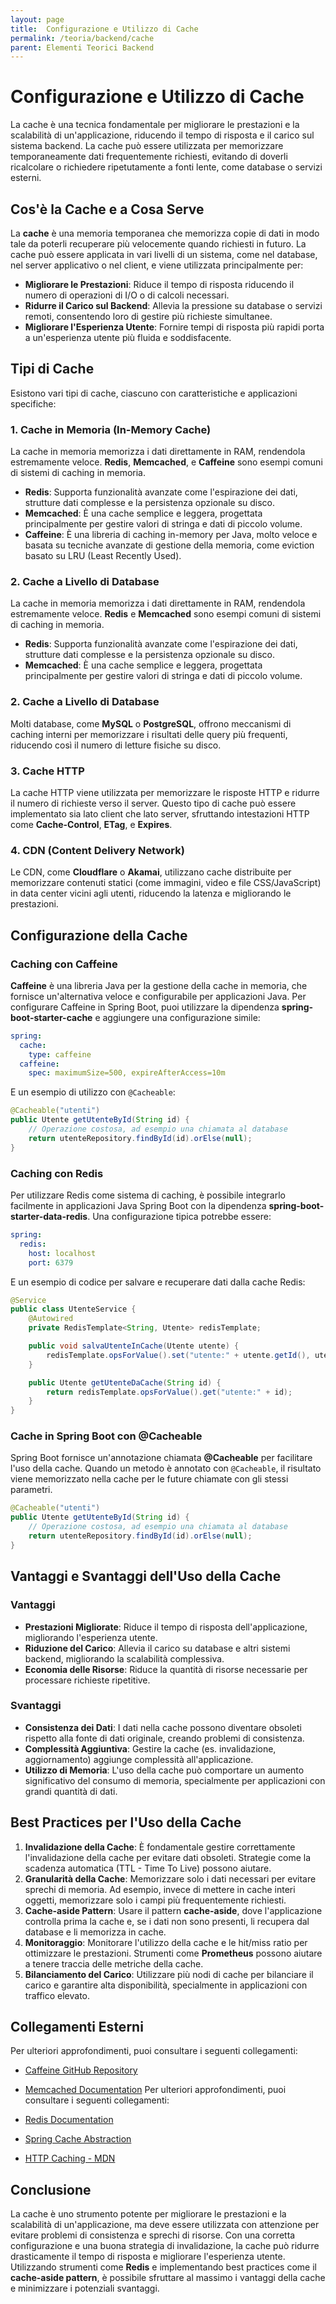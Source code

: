 ```yaml
---
layout: page
title:  Configurazione e Utilizzo di Cache
permalink: /teoria/backend/cache
parent: Elementi Teorici Backend
---
```


# Configurazione e Utilizzo di Cache

La cache è una tecnica fondamentale per migliorare le prestazioni e la scalabilità di un'applicazione, riducendo il tempo di risposta e il carico sul sistema backend. La cache può essere utilizzata per memorizzare temporaneamente dati frequentemente richiesti, evitando di doverli ricalcolare o richiedere ripetutamente a fonti lente, come database o servizi esterni.

## Cos'è la Cache e a Cosa Serve

La **cache** è una memoria temporanea che memorizza copie di dati in modo tale da poterli recuperare più velocemente quando richiesti in futuro. La cache può essere applicata in vari livelli di un sistema, come nel database, nel server applicativo o nel client, e viene utilizzata principalmente per:

- **Migliorare le Prestazioni**: Riduce il tempo di risposta riducendo il numero di operazioni di I/O o di calcoli necessari.
- **Ridurre il Carico sul Backend**: Allevia la pressione su database o servizi remoti, consentendo loro di gestire più richieste simultanee.
- **Migliorare l'Esperienza Utente**: Fornire tempi di risposta più rapidi porta a un'esperienza utente più fluida e soddisfacente.

## Tipi di Cache

Esistono vari tipi di cache, ciascuno con caratteristiche e applicazioni specifiche:

### 1. **Cache in Memoria (In-Memory Cache)**

La cache in memoria memorizza i dati direttamente in RAM, rendendola estremamente veloce. **Redis**, **Memcached**, e **Caffeine** sono esempi comuni di sistemi di caching in memoria.

- **Redis**: Supporta funzionalità avanzate come l'espirazione dei dati, strutture dati complesse e la persistenza opzionale su disco.
- **Memcached**: È una cache semplice e leggera, progettata principalmente per gestire valori di stringa e dati di piccolo volume.
- **Caffeine**: È una libreria di caching in-memory per Java, molto veloce e basata su tecniche avanzate di gestione della memoria, come eviction basato su LRU (Least Recently Used).

### 2. **Cache a Livello di Database**

La cache in memoria memorizza i dati direttamente in RAM, rendendola estremamente veloce. **Redis** e **Memcached** sono esempi comuni di sistemi di caching in memoria.

- **Redis**: Supporta funzionalità avanzate come l'espirazione dei dati, strutture dati complesse e la persistenza opzionale su disco.
- **Memcached**: È una cache semplice e leggera, progettata principalmente per gestire valori di stringa e dati di piccolo volume.

### 2. **Cache a Livello di Database**

Molti database, come **MySQL** o **PostgreSQL**, offrono meccanismi di caching interni per memorizzare i risultati delle query più frequenti, riducendo così il numero di letture fisiche su disco.

### 3. **Cache HTTP**

La cache HTTP viene utilizzata per memorizzare le risposte HTTP e ridurre il numero di richieste verso il server. Questo tipo di cache può essere implementato sia lato client che lato server, sfruttando intestazioni HTTP come **Cache-Control**, **ETag**, e **Expires**.

### 4. **CDN (Content Delivery Network)**

Le CDN, come **Cloudflare** o **Akamai**, utilizzano cache distribuite per memorizzare contenuti statici (come immagini, video e file CSS/JavaScript) in data center vicini agli utenti, riducendo la latenza e migliorando le prestazioni.

## Configurazione della Cache

### **Caching con Caffeine**

**Caffeine** è una libreria Java per la gestione della cache in memoria, che fornisce un'alternativa veloce e configurabile per applicazioni Java. Per configurare Caffeine in Spring Boot, puoi utilizzare la dipendenza **spring-boot-starter-cache** e aggiungere una configurazione simile:

```yaml
spring:
  cache:
    type: caffeine
  caffeine:
    spec: maximumSize=500, expireAfterAccess=10m
```

E un esempio di utilizzo con `@Cacheable`:

```java
@Cacheable("utenti")
public Utente getUtenteById(String id) {
    // Operazione costosa, ad esempio una chiamata al database
    return utenteRepository.findById(id).orElse(null);
}
```

### **Caching con Redis**

Per utilizzare Redis come sistema di caching, è possibile integrarlo facilmente in applicazioni Java Spring Boot con la dipendenza **spring-boot-starter-data-redis**. Una configurazione tipica potrebbe essere:

```yaml
spring:
  redis:
    host: localhost
    port: 6379
```

E un esempio di codice per salvare e recuperare dati dalla cache Redis:

```java
@Service
public class UtenteService {
    @Autowired
    private RedisTemplate<String, Utente> redisTemplate;

    public void salvaUtenteInCache(Utente utente) {
        redisTemplate.opsForValue().set("utente:" + utente.getId(), utente);
    }

    public Utente getUtenteDaCache(String id) {
        return redisTemplate.opsForValue().get("utente:" + id);
    }
}
```

### **Cache in Spring Boot con @Cacheable**

Spring Boot fornisce un'annotazione chiamata **@Cacheable** per facilitare l'uso della cache. Quando un metodo è annotato con `@Cacheable`, il risultato viene memorizzato nella cache per le future chiamate con gli stessi parametri.

```java
@Cacheable("utenti")
public Utente getUtenteById(String id) {
    // Operazione costosa, ad esempio una chiamata al database
    return utenteRepository.findById(id).orElse(null);
}
```

## Vantaggi e Svantaggi dell'Uso della Cache

### **Vantaggi**

- **Prestazioni Migliorate**: Riduce il tempo di risposta dell'applicazione, migliorando l'esperienza utente.
- **Riduzione del Carico**: Allevia il carico su database e altri sistemi backend, migliorando la scalabilità complessiva.
- **Economia delle Risorse**: Riduce la quantità di risorse necessarie per processare richieste ripetitive.

### **Svantaggi**

- **Consistenza dei Dati**: I dati nella cache possono diventare obsoleti rispetto alla fonte di dati originale, creando problemi di consistenza.
- **Complessità Aggiuntiva**: Gestire la cache (es. invalidazione, aggiornamento) aggiunge complessità all'applicazione.
- **Utilizzo di Memoria**: L'uso della cache può comportare un aumento significativo del consumo di memoria, specialmente per applicazioni con grandi quantità di dati.

## Best Practices per l'Uso della Cache

1. **Invalidazione della Cache**: È fondamentale gestire correttamente l'invalidazione della cache per evitare dati obsoleti. Strategie come la scadenza automatica (TTL - Time To Live) possono aiutare.
2. **Granularità della Cache**: Memorizzare solo i dati necessari per evitare sprechi di memoria. Ad esempio, invece di mettere in cache interi oggetti, memorizzare solo i campi più frequentemente richiesti.
3. **Cache-aside Pattern**: Usare il pattern **cache-aside**, dove l'applicazione controlla prima la cache e, se i dati non sono presenti, li recupera dal database e li memorizza in cache.
4. **Monitoraggio**: Monitorare l'utilizzo della cache e le hit/miss ratio per ottimizzare le prestazioni. Strumenti come **Prometheus** possono aiutare a tenere traccia delle metriche della cache.
5. **Bilanciamento del Carico**: Utilizzare più nodi di cache per bilanciare il carico e garantire alta disponibilità, specialmente in applicazioni con traffico elevato.

## Collegamenti Esterni

Per ulteriori approfondimenti, puoi consultare i seguenti collegamenti:

- [Caffeine GitHub Repository](https://github.com/ben-manes/caffeine)
- [Memcached Documentation](https://memcached.org/)
Per ulteriori approfondimenti, puoi consultare i seguenti collegamenti:

- [Redis Documentation](https://redis.io/documentation)
- [Spring Cache Abstraction](https://docs.spring.io/spring-framework/docs/current/reference/html/integration.html#cache)
- [HTTP Caching - MDN](https://developer.mozilla.org/en-US/docs/Web/HTTP/Caching)

## Conclusione

La cache è uno strumento potente per migliorare le prestazioni e la scalabilità di un'applicazione, ma deve essere utilizzata con attenzione per evitare problemi di consistenza e sprechi di risorse. Con una corretta configurazione e una buona strategia di invalidazione, la cache può ridurre drasticamente il tempo di risposta e migliorare l'esperienza utente. Utilizzando strumenti come **Redis** e implementando best practices come il **cache-aside pattern**, è possibile sfruttare al massimo i vantaggi della cache e minimizzare i potenziali svantaggi.
